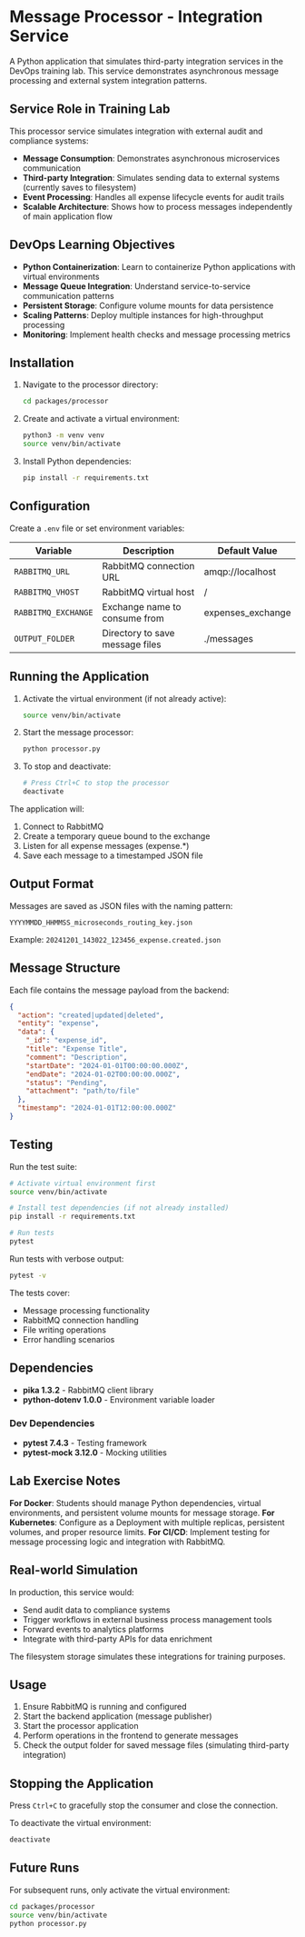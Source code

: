 # Message Processor - Integration Service

A Python application that simulates third-party integration services in the DevOps training lab. This service demonstrates asynchronous message processing and external system integration patterns.

## Service Role in Training Lab

This processor service simulates integration with external audit and compliance systems:

- **Message Consumption**: Demonstrates asynchronous microservices communication
- **Third-party Integration**: Simulates sending data to external systems (currently saves to filesystem)
- **Event Processing**: Handles all expense lifecycle events for audit trails
- **Scalable Architecture**: Shows how to process messages independently of main application flow

## DevOps Learning Objectives

- **Python Containerization**: Learn to containerize Python applications with virtual environments
- **Message Queue Integration**: Understand service-to-service communication patterns
- **Persistent Storage**: Configure volume mounts for data persistence
- **Scaling Patterns**: Deploy multiple instances for high-throughput processing
- **Monitoring**: Implement health checks and message processing metrics

## Installation

1. Navigate to the processor directory:
   ```bash
   cd packages/processor
   ```

2. Create and activate a virtual environment:
   ```bash
   python3 -m venv venv
   source venv/bin/activate
   ```

3. Install Python dependencies:
   ```bash
   pip install -r requirements.txt
   ```

## Configuration

Create a `.env` file or set environment variables:

| Variable | Description | Default Value |
|----------|-------------|---------------|
| `RABBITMQ_URL` | RabbitMQ connection URL | amqp://localhost |
| `RABBITMQ_VHOST` | RabbitMQ virtual host | / |
| `RABBITMQ_EXCHANGE` | Exchange name to consume from | expenses_exchange |
| `OUTPUT_FOLDER` | Directory to save message files | ./messages |

## Running the Application

1. Activate the virtual environment (if not already active):
   ```bash
   source venv/bin/activate
   ```

2. Start the message processor:
   ```bash
   python processor.py
   ```

3. To stop and deactivate:
   ```bash
   # Press Ctrl+C to stop the processor
   deactivate
   ```

The application will:
1. Connect to RabbitMQ
2. Create a temporary queue bound to the exchange
3. Listen for all expense messages (expense.*)
4. Save each message to a timestamped JSON file

## Output Format

Messages are saved as JSON files with the naming pattern:
```
YYYYMMDD_HHMMSS_microseconds_routing_key.json
```

Example: `20241201_143022_123456_expense.created.json`

## Message Structure

Each file contains the message payload from the backend:
```json
{
  "action": "created|updated|deleted",
  "entity": "expense",
  "data": {
    "_id": "expense_id",
    "title": "Expense Title",
    "comment": "Description",
    "startDate": "2024-01-01T00:00:00.000Z",
    "endDate": "2024-01-02T00:00:00.000Z",
    "status": "Pending",
    "attachment": "path/to/file"
  },
  "timestamp": "2024-01-01T12:00:00.000Z"
}
```

## Testing

Run the test suite:

```bash
# Activate virtual environment first
source venv/bin/activate

# Install test dependencies (if not already installed)
pip install -r requirements.txt

# Run tests
pytest
```

Run tests with verbose output:

```bash
pytest -v
```

The tests cover:
- Message processing functionality
- RabbitMQ connection handling
- File writing operations
- Error handling scenarios

## Dependencies

- **pika 1.3.2** - RabbitMQ client library
- **python-dotenv 1.0.0** - Environment variable loader

### Dev Dependencies
- **pytest 7.4.3** - Testing framework
- **pytest-mock 3.12.0** - Mocking utilities

## Lab Exercise Notes

**For Docker**: Students should manage Python dependencies, virtual environments, and persistent volume mounts for message storage.
**For Kubernetes**: Configure as a Deployment with multiple replicas, persistent volumes, and proper resource limits.
**For CI/CD**: Implement testing for message processing logic and integration with RabbitMQ.

## Real-world Simulation

In production, this service would:
- Send audit data to compliance systems
- Trigger workflows in external business process management tools
- Forward events to analytics platforms
- Integrate with third-party APIs for data enrichment

The filesystem storage simulates these integrations for training purposes.

## Usage

1. Ensure RabbitMQ is running and configured
2. Start the backend application (message publisher)
3. Start the processor application
4. Perform operations in the frontend to generate messages
5. Check the output folder for saved message files (simulating third-party integration)

## Stopping the Application

Press `Ctrl+C` to gracefully stop the consumer and close the connection.

To deactivate the virtual environment:
```bash
deactivate
```

## Future Runs

For subsequent runs, only activate the virtual environment:
```bash
cd packages/processor
source venv/bin/activate
python processor.py
```